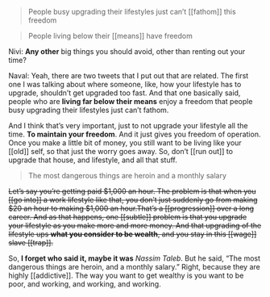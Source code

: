 > People busy upgrading their lifestyles just can’t [[fathom]] this freedom

> People living below their [[means]] have freedom

Nivi: __Any other__ big things you should avoid, other than renting out your time?

Naval: Yeah, there are two tweets that I put out that are related. 
The first one I was talking about where someone, like, how your lifestyle has to upgrade, shouldn’t get upgraded too fast. 
And that one basically said, people who are __living far below their means__ enjoy a freedom
that people busy upgrading their lifestyles just can’t fathom.

And I think that’s very important, just to not upgrade your lifestyle all the time. __To maintain your freedom__. 
And it just gives you freedom of operation. 
Once you make a little bit of money, you still want to be living like your [[old]] self, so that just the worry goes away. 
So, don’t [[run out]] to upgrade that house, and lifestyle, and all that stuff.

> The most dangerous things are heroin and a monthly salary

~~Let’s say you’re getting paid \$1,000 an hour. The problem is that when you [[go into]] a work lifestyle like that, you don’t just suddenly go from making \$20 an hour to making \$1,000 an hour.That’s a [[progression]] over a long career.
And as that happens, one [[subtle]] problem is
that you upgrade your lifestyle as you make more and more money. And that upgrading of the lifestyle ups __what you consider to be wealth__, and you stay in this [[wage]] slave [[trap]].~~

So, __I forget who said it, maybe it was__ *Nassim Taleb*. But he said, “The most dangerous things are heroin, and a monthly salary.” Right, because they are highly [[addictive]]. 
The way you want to get wealthy is you want to be poor, and working, and working, and working.
